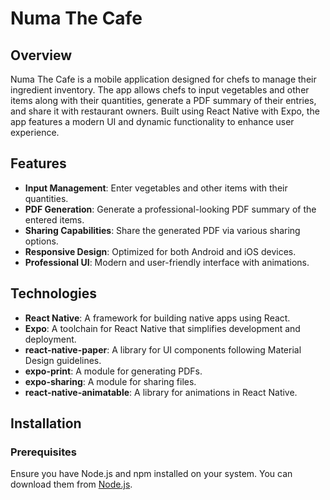# Numa The Cafe

## Overview

Numa The Cafe is a mobile application designed for chefs to manage their ingredient inventory. The app allows chefs to input vegetables and other items along with their quantities, generate a PDF summary of their entries, and share it with restaurant owners. Built using React Native with Expo, the app features a modern UI and dynamic functionality to enhance user experience.

## Features

- **Input Management**: Enter vegetables and other items with their quantities.
- **PDF Generation**: Generate a professional-looking PDF summary of the entered items.
- **Sharing Capabilities**: Share the generated PDF via various sharing options.
- **Responsive Design**: Optimized for both Android and iOS devices.
- **Professional UI**: Modern and user-friendly interface with animations.

## Technologies

- **React Native**: A framework for building native apps using React.
- **Expo**: A toolchain for React Native that simplifies development and deployment.
- **react-native-paper**: A library for UI components following Material Design guidelines.
- **expo-print**: A module for generating PDFs.
- **expo-sharing**: A module for sharing files.
- **react-native-animatable**: A library for animations in React Native.

## Installation

### Prerequisites

Ensure you have Node.js and npm installed on your system. You can download them from [Node.js](https://nodejs.org/).
